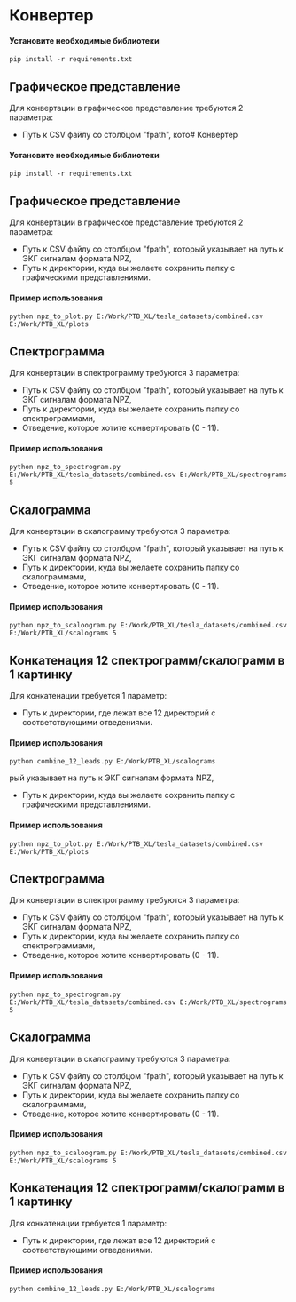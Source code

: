 # Конвертер

#### Установите необходимые библиотеки
```
pip install -r requirements.txt
```

## Графическое представление

Для конвертации в графическое представление требуются 2 параметра:

* Путь к CSV файлу со столбцом "fpath", кото# Конвертер

#### Установите необходимые библиотеки
```
pip install -r requirements.txt
```

## Графическое представление

Для конвертации в графическое представление требуются 2 параметра:

* Путь к CSV файлу со столбцом "fpath", который указывает на путь к ЭКГ сигналам формата NPZ,
* Путь к директории, куда вы желаете сохранить папку с графическими представлениями.

#### Пример использования  

```
python npz_to_plot.py E:/Work/PTB_XL/tesla_datasets/combined.csv E:/Work/PTB_XL/plots
```

## Спектрограмма

Для конвертации в спектрограмму требуются 3 параметра:

* Путь к CSV файлу со столбцом "fpath", который указывает на путь к ЭКГ сигналам формата NPZ,
* Путь к директории, куда вы желаете сохранить папку со спектрограммами,
* Отведение, которое хотите конвертировать (0 - 11).

#### Пример использования  

```
python npz_to_spectrogram.py E:/Work/PTB_XL/tesla_datasets/combined.csv E:/Work/PTB_XL/spectrograms 5
```

## Скалограмма

Для конвертации в скалограмму требуются 3 параметра:

* Путь к CSV файлу со столбцом "fpath", который указывает на путь к ЭКГ сигналам формата NPZ,
* Путь к директории, куда вы желаете сохранить папку со скалограммами,
* Отведение, которое хотите конвертировать (0 - 11).

#### Пример использования  

```
python npz_to_scaloogram.py E:/Work/PTB_XL/tesla_datasets/combined.csv E:/Work/PTB_XL/scalograms 5
```

## Конкатенация 12 спектрограмм/скалограмм в 1 картинку

Для конкатенации требуется 1 параметр:

* Путь к директории, где лежат все 12 директорий с соответствующими отведениями.

#### Пример использования  

```
python combine_12_leads.py E:/Work/PTB_XL/scalograms
```
рый указывает на путь к ЭКГ сигналам формата NPZ,
* Путь к директории, куда вы желаете сохранить папку с графическими представлениями.

#### Пример использования  

```
python npz_to_plot.py E:/Work/PTB_XL/tesla_datasets/combined.csv E:/Work/PTB_XL/plots
```

## Спектрограмма

Для конвертации в спектрограмму требуются 3 параметра:

* Путь к CSV файлу со столбцом "fpath", который указывает на путь к ЭКГ сигналам формата NPZ,
* Путь к директории, куда вы желаете сохранить папку со спектрограммами,
* Отведение, которое хотите конвертировать (0 - 11).

#### Пример использования  

```
python npz_to_spectrogram.py E:/Work/PTB_XL/tesla_datasets/combined.csv E:/Work/PTB_XL/spectrograms 5
```

## Скалограмма

Для конвертации в скалограмму требуются 3 параметра:

* Путь к CSV файлу со столбцом "fpath", который указывает на путь к ЭКГ сигналам формата NPZ,
* Путь к директории, куда вы желаете сохранить папку со скалограммами,
* Отведение, которое хотите конвертировать (0 - 11).

#### Пример использования  

```
python npz_to_scaloogram.py E:/Work/PTB_XL/tesla_datasets/combined.csv E:/Work/PTB_XL/scalograms 5
```

## Конкатенация 12 спектрограмм/скалограмм в 1 картинку

Для конкатенации требуется 1 параметр:

* Путь к директории, где лежат все 12 директорий с соответствующими отведениями.

#### Пример использования  

```
python combine_12_leads.py E:/Work/PTB_XL/scalograms
```
